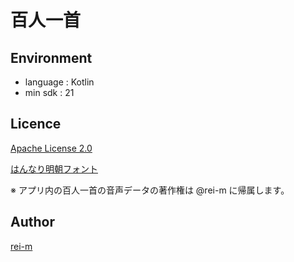 百人一首
========

## Environment
- language : Kotlin
- min sdk : 21

## Licence

[Apache License 2.0](LICENCE.txt)

[はんなり明朝フォント](https://ipafont.ipa.go.jp/ipa_font_license_v1.html)

※ アプリ内の百人一首の音声データの著作権は @rei-m に帰属します。

## Author

[rei-m](https://github.com/rei-m)